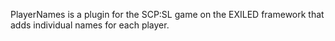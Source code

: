 PlayerNames is a plugin for the SCP:SL game on the EXILED framework that adds individual names for each player.